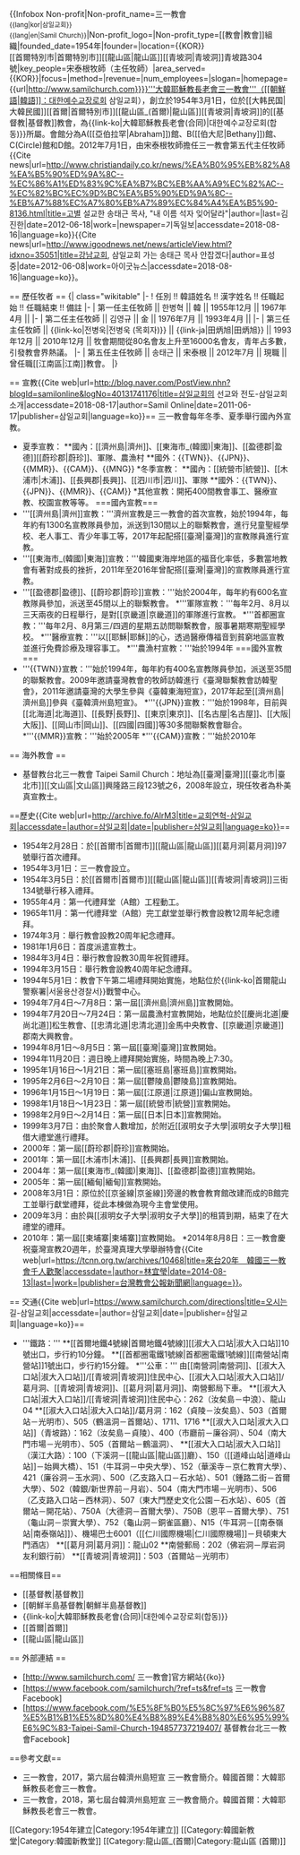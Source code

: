 {{Infobox Non-profit|Non-profit_name=三一教會<br /><small>{{lang|kor|삼일교회}}<BR>{{lang|en|Samil Church}}</small>|Non-profit_logo=|Non-profit_type=[[教會|教會]]組織|founded_date=1954年|founder=|location={{KOR}} <br/>[[首爾特別市|首爾特別市]][[龍山區|龍山區]][[青坡洞|青坡洞]]青坡路304號|key_people=宋泰根牧師（主任牧師）|area_served={{KOR}}|focus=|method=|revenue=|num_employees=|slogan=|homepage={{url|http://www.samilchurch.com}}}}'''大韓耶穌教長老會三一教會'''（[[朝鮮語|韓語]]：대한예수교장로회 삼일교회），創立於1954年3月1日，位於[[大韩民国|大韓民國]][[首爾|首爾特別市]][[龍山區_(首爾)|龍山區]][[青坡洞|青坡洞]]的[[基督教|基督教]]教會，為{{link-ko|大韓耶穌教長老會(合同)|대한예수교장로회(합동)}}所屬。會館分為A([[亞伯拉罕|Abraham]])館、B([[伯大尼|Bethany]])館、C(Circle)館和D館。2012年7月1日，由宋泰根牧師擔任三一教會第五代主任牧師<ref name=":0">{{Cite news|url=http://www.christiandaily.co.kr/news/%EA%B0%95%EB%82%A8%EA%B5%90%ED%9A%8C--%EC%86%A1%ED%83%9C%EA%B7%BC%EB%AA%A9%EC%82%AC--%EC%82%BC%EC%9D%BC%EA%B5%90%ED%9A%8C--%EB%A7%88%EC%A7%80%EB%A7%89%EC%84%A4%EA%B5%90-8136.html|title=고별 설교한 송태근 목사, "내 이름 석자 잊어달라"|author=|last=김진한|date=2012-06-18|work=|newspaper=기독일보|accessdate=2018-08-16|language=ko}}</ref><ref>{{Cite news|url=http://www.igoodnews.net/news/articleView.html?idxno=35051|title=강남교회, 삼일교회 가는 송태근 목사 안잡겠다|author=표성중|date=2012-06-08|work=아이굿뉴스|accessdate=2018-08-16|language=ko}}</ref>。

== 歷任牧者 ==
{| class="wikitable"
|-
! 任別 !! 韓語姓名 !! 漢字姓名 !! 任職起始 !! 任職結束 !! 備註
|-
| 第一任主任牧師 || 한병혁 || 韓 || 1955年12月 || 1967年4月 || 
|-
| 第二任主任牧師 || 김영규 || 金 || 1976年7月 || 1993年4月 || 
|-
| 第三任主任牧師 || {{link-ko|전병욱|전병욱 (목회자)}} || {{link-ja|田炳旭|田炳旭}} || 1993年12月 || 2010年12月 || 牧會期間從80名會友上升至16000名會友，青年占多數，引發教會界熱議。
|-
| 第五任主任牧師 || 송태근 || 宋泰根 || 2012年7月 || 現職 || 曾任職[[江南區|江南]]教會<ref name=":0" />。
|}

== 宣教<ref>{{Cite web|url=http://blog.naver.com/PostView.nhn?blogId=samilonline&logNo=40131741176|title=삼일교회의 선교와 전도-삼일교회 소개|accessdate=2018-08-17|author=Samil Online|date=2011-06-17|publisher=삼일교회|language=ko}}</ref>==
三一教會每年冬季、夏季舉行國內外宣教。
* 夏季宣教：
**國內：[[濟州島|濟州]]、[[東海市_(韓國)|東海]]、[[盈德郡|盈德]][[蔚珍郡|蔚珍]]、軍隊、農漁村
**國外：{{TWN}}、{{JPN}}、{{MMR}}、{{CAM}}、{{MNG}}
*冬季宣教：
**國內：[[統營市|統營]]、[[木浦市|木浦]]、[[長興郡|長興]]、[[泗川市|泗川]]、軍隊
**國外：{{TWN}}、{{JPN}}、{{MMR}}、{{CAM}}
*其他宣教：開拓400間教會事工、醫療宣教、校園宣教等等。
===國內宣教===
* '''[[濟州島|濟州]]宣教：'''濟州宣教是三一教會的首次宣教，始於1994年，每年約有1300名宣教隊員參加，派送到130間以上的聯繫教會，進行兒童聖經學校、老人事工、青少年事工等，2017年起配搭[[臺灣|臺灣]]的宣教隊員進行宣教。
* '''[[東海市_(韓國)|東海]]宣教：'''韓國東海岸地區的福音化率低，多數當地教會有著對成長的挫折，2011年至2016年曾配搭[[臺灣|臺灣]]的宣教隊員進行宣教。
* '''[[盈德郡|盈德]]、[[蔚珍郡|蔚珍]]宣教：'''始於2004年，每年約有600名宣教隊員參加，派送至45間以上的聯繫教會。
*'''軍隊宣教：'''每年2月、8月以三天兩夜的日程舉行，是對[[京畿道|京畿道]]的軍隊進行宣教。
*'''首都圈宣教：'''每年2月、8月第三/四週的星期五訪問聯繫教會，服事暑期寒期聖經學校。
*'''醫療宣教：'''以[[耶穌|耶穌]]的心，透過醫療傳福音到貧窮地區宣教並進行免費診療及理容事工。
*'''農漁村宣教：'''始於1994年
===國外宣教===
* '''{{TWN}}宣教：'''始於1994年，每年約有400名宣教隊員參加，派送至35間的聯繫教會。2009年邀請臺灣教會的牧師訪韓進行《臺灣聯繫教會訪韓聖會》，2011年邀請臺灣的大學生參與《臺韓東海短宣》，2017年起至[[濟州島|濟州島]]參與《臺韓濟州島短宣》。
*'''{{JPN}}宣教：'''始於1998年，目前與[[北海道|北海道]]、[[長野|長野]]、[[東京|東京]]、[[名古屋|名古屋]]、[[大阪|大阪]]、[[岡山市|岡山]]、[[四國|四國]]等30多間聯繫教會聯合。
*'''{{MMR}}宣教：'''始於2005年
*'''{{CAM}}宣教：'''始於2010年

== 海外教會 ==
* 基督教台北三一教會 Taipei Samil Church：地址為[[臺灣|臺灣]][[臺北市|臺北市]][[文山區|文山區]]興隆路三段123號之6，2008年設立，現任牧者為朴美真宣教士。

==歷史<ref>{{Cite web|url=http://archive.fo/AlrM3|title=교회연혁-삼일교회|accessdate=|author=삼일교회|date=|publisher=삼일교회|language=ko}}</ref>==
* 1954年2月28日：於[[首爾市|首爾市]][[龍山區|龍山區]][[葛月洞|葛月洞]]97號舉行首次禮拜。
* 1954年3月1日：三一教會設立。
* 1954年3月5日：於[[首爾市|首爾市]][[龍山區|龍山區]][[青坡洞|青坡洞]]三街134號舉行移入禮拜。
* 1955年4月：第一代禮拜堂（A館）工程動工。
* 1965年11月：第一代禮拜堂（A館）完工獻堂並舉行教會設教12周年紀念禮拜。
* 1974年3月：舉行教會設教20周年紀念禮拜。
* 1981年1月6日：首度派遣宣教士。
* 1984年3月4日：舉行教會設教30周年祝賀禮拜。
* 1994年3月15日：舉行教會設教40周年紀念禮拜。
* 1994年5月1日：教會下午第二場禮拜開始實施，地點位於{{link-ko|首爾龍山警察署|서울용산경찰서}}戰警中心。
* 1994年7月4日～7月8日：第一屆[[濟州島|濟州島]]宣教開始。
* 1994年7月20日～7月24日：第一屆農漁村宣教開始，地點位於[[慶尚北道|慶尚北道]]松生教會、[[忠清北道|忠清北道]]金馬中央教會、[[京畿道|京畿道]]郡南大興教會。
* 1994年8月1日～8月5日：第一屆[[臺灣|臺灣]]宣教開始。
* 1994年11月20日：週日晚上禮拜開始實施，時間為晚上7:30。
* 1995年1月16日～1月21日：第一屆[[塞班島|塞班島]]宣教開始。
* 1995年2月6日～2月10日：第一屆[[鬱陵島|鬱陵島]]宣教開始。
* 1996年1月15日～1月19日：第一屆[[江原道|江原道]]偏山宣教開始。
* 1998年1月18日～1月23日：第一屆[[統營市|統營]]宣教開始。
* 1998年2月9日～2月14日：第一屆[[日本|日本]]宣教開始。
* 1999年3月7日：由於聚會人數增加，於附近[[淑明女子大學|淑明女子大學]]租借大禮堂進行禮拜。
* 2000年：第一屆[[蔚珍郡|蔚珍]]宣教開始。
* 2001年：第一屆[[木浦市|木浦]]、[[長興郡|長興]]宣教開始。
* 2004年：第一屆[[東海市_(韓國)|東海]]、[[盈德郡|盈德]]宣教開始。
* 2005年：第一屆[[緬甸|緬甸]]宣教開始。
* 2008年3月1日：原位於[[京釜線|京釜線]]旁邊的教會教育館改建而成的B館完工並舉行獻堂禮拜，從此本棟做為現今主會堂使用。
* 2009年3月：由於與[[淑明女子大學|淑明女子大學]]的租賃到期，結束了在大禮堂的禮拜。
* 2010年：第一屆[[柬埔寨|柬埔寨]]宣教開始。
*2014年8月8日：三一教會慶祝臺灣宣教20週年，於臺灣真理大學舉辦特會<ref>{{Cite web|url=https://tcnn.org.tw/archives/10468|title=來台20年　韓國三一教會千人歡聚|accessdate=|author=林宜瑩|date=2014-08-13|last=|work=|publisher=台灣教會公報新聞網|language=}}</ref>。

== 交通<ref>{{Cite web|url=https://www.samilchurch.com/directions|title=오시는 길-삼일교회|accessdate=|author=삼일교회|date=|publisher=삼일교회|language=ko}}</ref>==
* '''鐵路：'''
**[[首爾地鐵4號線|首爾地鐵4號線]][[淑大入口站|淑大入口站]]10號出口，步行約10分鐘。
**[[首都圈電鐵1號線|首都圈電鐵1號線]][[南營站|南營站]]1號出口，步行約15分鐘。
*'''公車：'''
由[[南營洞|南營洞]]、[[淑大入口站|淑大入口站]]/[[青坡洞|青坡洞]]住民中心、[[淑大入口站|淑大入口站]]/葛月洞、[[青坡洞|青坡洞]]、[[葛月洞|葛月洞]]、南營郵局下車。
**[[淑大入口站|淑大入口站]]/[[青坡洞|青坡洞]]住民中心：262（汝矣島－中浪）、龍山04
**[[淑大入口站|淑大入口站]]/葛月洞：162（貞陵－汝矣島）、503（首爾站－光明市）、505（鶴溫洞－首爾站）、1711、1716
**[[淑大入口站|淑大入口站]]（青坡路）：162（汝矣島－貞陵）、400（市廳前－廉谷洞）、504（南大門市場－光明市）、505（首爾站－鶴溫洞）、
**[[淑大入口站|淑大入口站]]（漢江大路）：100（下溪洞－[[龍山區|龍山區]]廳）、150（[[道峰山站|道峰山站]]－始興大橋）、151（牛耳洞－中央大學）、152（華溪寺－京仁教育大學）、421（廉谷洞－玉水洞）、500（乙支路入口－石水站）、501（鍾路二街－首爾大學）、502（韓銀/新世界前－月岩）、504（南大門市場－光明市）、506（乙支路入口站－西林洞）、507（東大門歷史文化公園－石水站）、605（首爾站－開花站）、750A（大德洞－首爾大學）、750B（恩平－首爾大學）、751（龜山洞－崇實大學）、752（龜山洞－銅雀區廳）、N15（牛耳洞－[[南泰嶺站|南泰嶺站]]）、機場巴士6001（[[仁川國際機場|仁川國際機場]]－貝頓東大門酒店）
**[[葛月洞|葛月洞]]：龍山02
**南營郵局：202（佛岩洞－厚岩洞友利銀行前）
**[[青坡洞|青坡洞]]：503（首爾站－光明市）

==相關條目==
* [[基督教|基督教]]
* [[朝鮮半島基督教|朝鮮半島基督教]]
* {{link-ko|大韓耶穌教長老會(合同)|대한예수교장로회(합동)}}
* [[首爾|首爾]]
* [[龍山區|龍山區]]

== 外部連結 ==
* [http://www.samilchurch.com/ 三一教會]官方網站{{ko}}
* [https://www.facebook.com/samilchurch/?ref=ts&fref=ts 三一教會Facebook]
* [https://www.facebook.com/%E5%8F%B0%E5%8C%97%E6%96%87%E5%B1%B1%E5%8D%80%E4%B8%89%E4%B8%80%E6%95%99%E6%9C%83-Taipei-Samil-Church-194857737219407/ 基督教台北三一教會Facebook]

==參考文獻==
* 三一教會，2017，第六屆台韓濟州島短宣 三一教會簡介。韓國首爾：大韓耶穌教長老會三一教會。
* 三一教會，2018，第七屆台韓濟州島短宣 三一教會簡介。韓國首爾：大韓耶穌教長老會三一教會。
<references />

[[Category:1954年建立|Category:1954年建立]]
[[Category:韓國新教堂|Category:韓國新教堂]]
[[Category:龍山區_(首爾)|Category:龍山區 (首爾)]]